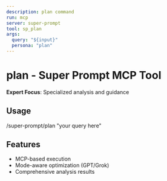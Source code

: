 ```yaml
---
description: plan command
run: mcp
server: super-prompt
tool: sp_plan
args:
  query: "${input}"
  persona: "plan"
---
```


# **plan - Super Prompt MCP Tool**

**Expert Focus**: Specialized analysis and guidance

## Usage
/super-prompt/plan "your query here"

## Features
- MCP-based execution
- Mode-aware optimization (GPT/Grok)
- Comprehensive analysis results
